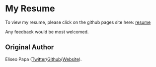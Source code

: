 # My Resume

To view my resume, please click on the github pages site here: [resume](https://christianmartinez0501.github.io/cmartinez_resume/)

Any feedback would be most welcomed.

## Original Author

Eliseo Papa ([Twitter](http://twitter.com/elipapa)/[Github](http://github.com/elipapa)/[Website](https://elipapa.github.io)).

